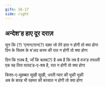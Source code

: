 ```yaml
---
gifn: 16-17
side: right
---
```


## अन्देश’ह हाए दूर दराज़
                
सुन कि (?) ‘एनान/ग़ान(?) वक़्त जो तेरे हात न होगी तो क्या होगा  
दिन के सितम के ब’अद करम की रात  न होगी तो क्या होगा  

दिन कि ग़ज़ब है, जाँ कि बलब(?) है अब है कि तब है वज’ह तस्ल्ली  
एक वह तिरा वातद’ह-ए-शब है, रात न होगी तो क्या होगा  

किश्त-ए-मुहब्बत सूखी सूखी, धरती प्यार की भूकी भूकी  
अब के बारह भी रहमत की बरसात न होगी तो क्या होगा
